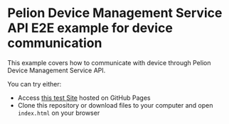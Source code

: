 # Pelion Device Management Service API E2E example for device communication

This example covers how to communicate with device through Pelion Device Management Service API.

You can try either:
* Access [this test Site](https://coisme.github.io/Pelion-device-e2e-example/) hosted on GitHub Pages
* Clone this repository or download files to your computer and open `index.html` on your browser
